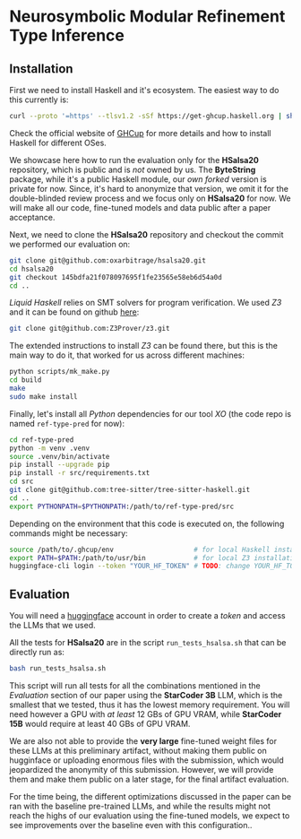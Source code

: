 # Neurosymbolic Modular Refinement Type Inference

## Installation

First we need to install Haskell and it's ecosystem. The easiest way to do this
currently is:
```bash
curl --proto '=https' --tlsv1.2 -sSf https://get-ghcup.haskell.org | sh
```
Check the official website of [GHCup](https://www.haskell.org/ghcup/#) for more
details and how to install Haskell for different OSes.

We showcase here how to run the evaluation only for the **HSalsa20** repository,
which is public and is *not* owned by us. The **ByteString** package, while it's
a public Haskell module, our *own forked* version is private for now. Since,
it's hard to anonymize that version, we omit it for the double-blinded review
process and we focus only on **HSalsa20** for now. We will make all our code,
fine-tuned models and data public after a paper acceptance.

Next, we need to clone the **HSalsa20** repository and checkout the commit we
performed our evaluation on:
```bash
git clone git@github.com:oxarbitrage/hsalsa20.git
cd hsalsa20
git checkout 145bdfa21f078097695f1fe23565e58eb6d54a0d
cd ..
```

*Liquid Haskell* relies on SMT solvers for program verification. We used *Z3*
and it can be found on github [here](https://github.com/Z3Prover/z3):
```bash
git clone git@github.com:Z3Prover/z3.git
```

The extended instructions to install *Z3* can be found there, but this is the
main way to do it, that worked for us across different machines:
```bash
python scripts/mk_make.py
cd build
make
sudo make install
```

Finally, let's install all *Python* dependencies for our tool *XO* (the code
repo is named `ref-type-pred` for now):
```bash
cd ref-type-pred
python -m venv .venv
source .venv/bin/activate
pip install --upgrade pip
pip install -r src/requirements.txt
cd src
git clone git@github.com:tree-sitter/tree-sitter-haskell.git
cd ..
export PYTHONPATH=$PYTHONPATH:/path/to/ref-type-pred/src
```

Depending on the environment that this code is executed on, the following
commands might be necessary:
```bash
source /path/to/.ghcup/env                    # for local Haskell installation
export PATH=$PATH:/path/to/usr/bin            # for local Z3 installation
huggingface-cli login --token "YOUR_HF_TOKEN" # TODO: change YOUR_HF_TOKEN with actual token
```

## Evaluation

You will need a [huggingface](https://huggingface.co/) account in order to
create a *token* and access the LLMs that we used.

All the tests for **HSalsa20** are in the script `run_tests_hsalsa.sh` that can be directly run as:
```bash
bash run_tests_hsalsa.sh
```

This script will run all tests for all the combinations mentioned in the
*Evaluation* section of our paper using the **StarCoder 3B** LLM, which is the
smallest that we tested, thus it has the lowest memory requirement. You will
need however a GPU with *at least* 12 GBs of GPU VRAM, while **StarCoder 15B**
would require at least 40 GBs of GPU VRAM.

We are also not able to provide the **very large** fine-tuned weight files for
these LLMs at this preliminary artifact, without making them public on
hugginface or uploading enormous files with the submission, which would
jeopardized the anonymity of this submission. However, we will provide them and
make them public on a later stage, for the final artifact evaluation.

For the time being, the different optimizations discussed in the paper can be
ran with the baseline pre-trained LLMs, and while the results might not reach
the highs of our evaluation using the fine-tuned models, we expect to see
improvements over the baseline even with this configuration..